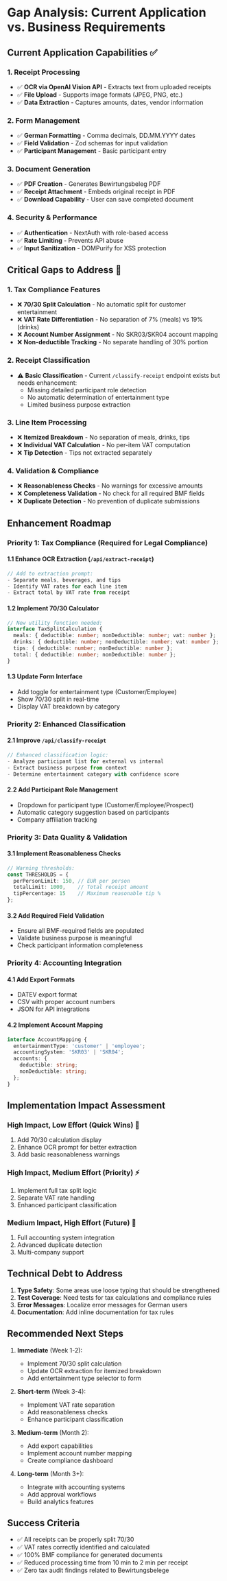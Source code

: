 # Gap Analysis: Current Application vs. Business Requirements

## Current Application Capabilities ✅

### 1. Receipt Processing
- ✅ **OCR via OpenAI Vision API** - Extracts text from uploaded receipts
- ✅ **File Upload** - Supports image formats (JPEG, PNG, etc.)
- ✅ **Data Extraction** - Captures amounts, dates, vendor information

### 2. Form Management
- ✅ **German Formatting** - Comma decimals, DD.MM.YYYY dates
- ✅ **Field Validation** - Zod schemas for input validation
- ✅ **Participant Management** - Basic participant entry

### 3. Document Generation
- ✅ **PDF Creation** - Generates Bewirtungsbeleg PDF
- ✅ **Receipt Attachment** - Embeds original receipt in PDF
- ✅ **Download Capability** - User can save completed document

### 4. Security & Performance
- ✅ **Authentication** - NextAuth with role-based access
- ✅ **Rate Limiting** - Prevents API abuse
- ✅ **Input Sanitization** - DOMPurify for XSS protection

## Critical Gaps to Address 🔴

### 1. Tax Compliance Features
- ❌ **70/30 Split Calculation** - No automatic split for customer entertainment
- ❌ **VAT Rate Differentiation** - No separation of 7% (meals) vs 19% (drinks)
- ❌ **Account Number Assignment** - No SKR03/SKR04 account mapping
- ❌ **Non-deductible Tracking** - No separate handling of 30% portion

### 2. Receipt Classification
- ⚠️  **Basic Classification** - Current `/classify-receipt` endpoint exists but needs enhancement:
  - Missing detailed participant role detection
  - No automatic determination of entertainment type
  - Limited business purpose extraction

### 3. Line Item Processing
- ❌ **Itemized Breakdown** - No separation of meals, drinks, tips
- ❌ **Individual VAT Calculation** - No per-item VAT computation
- ❌ **Tip Detection** - Tips not extracted separately

### 4. Validation & Compliance
- ❌ **Reasonableness Checks** - No warnings for excessive amounts
- ❌ **Completeness Validation** - No check for all required BMF fields
- ❌ **Duplicate Detection** - No prevention of duplicate submissions

## Enhancement Roadmap

### Priority 1: Tax Compliance (Required for Legal Compliance)

#### 1.1 Enhance OCR Extraction (`/api/extract-receipt`)
```typescript
// Add to extraction prompt:
- Separate meals, beverages, and tips
- Identify VAT rates for each line item
- Extract total by VAT rate from receipt
```

#### 1.2 Implement 70/30 Calculator
```typescript
// New utility function needed:
interface TaxSplitCalculation {
  meals: { deductible: number; nonDeductible: number; vat: number };
  drinks: { deductible: number; nonDeductible: number; vat: number };
  tips: { deductible: number; nonDeductible: number };
  total: { deductible: number; nonDeductible: number };
}
```

#### 1.3 Update Form Interface
- Add toggle for entertainment type (Customer/Employee)
- Show 70/30 split in real-time
- Display VAT breakdown by category

### Priority 2: Enhanced Classification

#### 2.1 Improve `/api/classify-receipt`
```typescript
// Enhanced classification logic:
- Analyze participant list for external vs internal
- Extract business purpose from context
- Determine entertainment category with confidence score
```

#### 2.2 Add Participant Role Management
- Dropdown for participant type (Customer/Employee/Prospect)
- Automatic category suggestion based on participants
- Company affiliation tracking

### Priority 3: Data Quality & Validation

#### 3.1 Implement Reasonableness Checks
```typescript
// Warning thresholds:
const THRESHOLDS = {
  perPersonLimit: 150, // EUR per person
  totalLimit: 1000,    // Total receipt amount
  tipPercentage: 15    // Maximum reasonable tip %
};
```

#### 3.2 Add Required Field Validation
- Ensure all BMF-required fields are populated
- Validate business purpose is meaningful
- Check participant information completeness

### Priority 4: Accounting Integration

#### 4.1 Add Export Formats
- DATEV export format
- CSV with proper account numbers
- JSON for API integrations

#### 4.2 Implement Account Mapping
```typescript
interface AccountMapping {
  entertainmentType: 'customer' | 'employee';
  accountingSystem: 'SKR03' | 'SKR04';
  accounts: {
    deductible: string;
    nonDeductible: string;
  };
}
```

## Implementation Impact Assessment

### High Impact, Low Effort (Quick Wins) 🎯
1. Add 70/30 calculation display
2. Enhance OCR prompt for better extraction
3. Add basic reasonableness warnings

### High Impact, Medium Effort (Priority) ⚡
1. Implement full tax split logic
2. Separate VAT rate handling
3. Enhanced participant classification

### Medium Impact, High Effort (Future) 📅
1. Full accounting system integration
2. Advanced duplicate detection
3. Multi-company support

## Technical Debt to Address

1. **Type Safety**: Some areas use loose typing that should be strengthened
2. **Test Coverage**: Need tests for tax calculations and compliance rules
3. **Error Messages**: Localize error messages for German users
4. **Documentation**: Add inline documentation for tax rules

## Recommended Next Steps

1. **Immediate** (Week 1-2):
   - Implement 70/30 split calculation
   - Update OCR extraction for itemized breakdown
   - Add entertainment type selector to form

2. **Short-term** (Week 3-4):
   - Implement VAT rate separation
   - Add reasonableness checks
   - Enhance participant classification

3. **Medium-term** (Month 2):
   - Add export capabilities
   - Implement account number mapping
   - Create compliance dashboard

4. **Long-term** (Month 3+):
   - Integrate with accounting systems
   - Add approval workflows
   - Build analytics features

## Success Criteria

- ✅ All receipts can be properly split 70/30
- ✅ VAT rates correctly identified and calculated
- ✅ 100% BMF compliance for generated documents
- ✅ Reduced processing time from 10 min to 2 min per receipt
- ✅ Zero tax audit findings related to Bewirtungsbelege